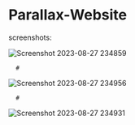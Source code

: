 # Parallax-Website

screenshots:

![Screenshot 2023-08-27 234859](https://github.com/Ankit-Adlakha/Parallax-Website/assets/92292251/cdb60f29-c900-405a-aaff-4e53ebedb8b4)

      #

![Screenshot 2023-08-27 234956](https://github.com/Ankit-Adlakha/Parallax-Website/assets/92292251/40f762cf-a34b-4646-acf1-7f378d8667f3)

      #

![Screenshot 2023-08-27 234931](https://github.com/Ankit-Adlakha/Parallax-Website/assets/92292251/c0ddaabc-906f-4fa7-970c-0a6fc852d287)

